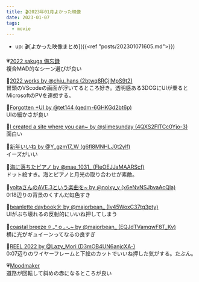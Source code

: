 ```yaml
---
title: 🎬2023年01月よかった映像
date: 2023-01-07
tags:
  - movie
---
```


- up: 🎬[よかった映像まとめ]({{<ref "posts/202301071605.md">}})  

💗[2022 sakuga 備忘録](https://youtu.be/09po2qrWPhk)  
複合MAD的なシーン選びが良い  

💙[2022 works by @chiu_hans (2btwq8RCjIMpS9t2)](https://twitter.com/chiu_hans/status/1607655226512900097?s=20)  
冒頭のVScodeの画面が浮いてるところ好き。透明感ある3DCGにUIが乗るとMicrosoftのPVを連想する。 

💙[Forgotten +UI by @tet144 (qedm-6GHKGd2bt6p)](https://twitter.com/tet144/status/1609052723776999424?s=20)  
UIの細かさが良い  

💙[I created a site where you can~ by @slimesunday (4QXS2FITCc0Yjo-3)](https://twitter.com/i/status/1608905713769930752)  
面白い  

💙[新年いいね by @Y_gzm17_W (g6fl8MNHLJ0t2ylf)](https://twitter.com/Y_gzm17_W/status/1609781070429564930?s=20)  
イーズがいい

💙[海に落ちたピアノ by @mae_1031_ (FleOEJJaMAARScf)](https://twitter.com/mae_1031_/status/1609911613381021697?s=20)  
ドット絵すき。海とピアノと月光の取り合わせが素敵。  

💙[voltaさんのAVE.3という楽曲を~ by @noixy_y (x6eNvNSJbvaAcQla)](https://twitter.com/noixy_y/status/1610957531840675840?s=20)  
0:18辺りの背景のくすんだ虹色すき  

💙[beanlette daybook☼ by @majorbean_ (Iv45WoxC37tg3pty)](https://twitter.com/majorbean_/status/1610890323135238145?s=20)  
UIがぶち壊れるの反射的にいいね押してしまう  

💙[coastal breeze ୭ ₒᵒ ᴏ ｡॰ₒ~ by @majorbean_ (EQJdTVamqwF8T_Kv)](https://twitter.com/majorbean_/status/1597372959412617216?s=20)  
横に光がギュイーンってなるの良すぎ  

💙[REEL 2022 by @Lazy_Mori (D3mOB4UN6anjcXA-)](https://twitter.com/Lazy_Mori/status/1611547104035631105?s=20)  
0:07辺りのワイヤーフレームと下絵のカットでいいね押した気がする。たぶん。  

💗[Moodmaker](https://youtu.be/JcEC9NCkt0U)  
道路が回転して斜めの赤になるところが良い  

